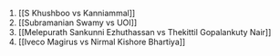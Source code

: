 1. [[S Khushboo vs Kanniammal]]
2. [[Subramanian Swamy vs UOI]]
3. [[Melepurath Sankunni Ezhuthassan vs Thekittil Gopalankuty Nair]]
4. [[Iveco Magirus vs Nirmal Kishore Bhartiya]]